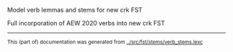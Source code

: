 

Model verb lemmas and stems for new crk FST

Full incorporation of AEW 2020 verbs into new crk FST

* * *
<small>This (part of) documentation was generated from [../src/fst/stems/verb_stems.lexc](http://github.com/giellalt/lang-crk/blob/main/../src/fst/stems/verb_stems.lexc)</small>